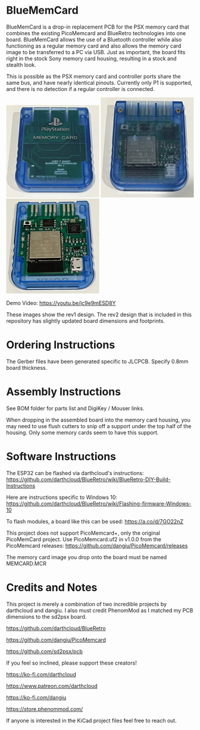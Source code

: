 # BlueMemCard

BlueMemCard is a drop-in replacement PCB for the PSX memory card that combines the existing PicoMemcard and BlueRetro technologies into one board. BlueMemCard allows the use of a Bluetooth controller while also functioning as a regular memory card and also allows the memory card image to be transferred to a PC via USB. Just as important, the board fits right in the stock Sony memory card housing, resulting in a stock and stealth look. 

This is possible as the PSX memory card and controller ports share the same bus, and have nearly identical pinouts. Currently only P1 is supported, and there is no detection if a regular controller is connected. 

<img src="./Images/top.jpeg" alt="Custom PCBs" width="250"> <img src="./Images/bottom.jpeg" alt="Custom PCBs" width="250"> 
<img src="./Images/board.jpeg" alt="Custom PCBs" width="250">

Demo Video: https://youtu.be/jc9e9mESD8Y 

These images show the rev1 design. The rev2 design that is included in this repository has slightly updated board dimensions and footprints. 

# Ordering Instructions

The Gerber files have been generated specific to JLCPCB. Specify 0.8mm board thickness.

# Assembly Instructions

See BOM folder for parts list and DigiKey / Mouser links.

When dropping in the assembled board into the memory card housing, you may need to use flush cutters to snip off a support under the top half of the housing. Only some memory cards seem to have this support. 

# Software Instructions

The ESP32 can be flashed via darthcloud's instructions: https://github.com/darthcloud/BlueRetro/wiki/BlueRetro-DIY-Build-Instructions

Here are instructions specific to Windows 10: https://github.com/darthcloud/BlueRetro/wiki/Flashing-firmware-Windows-10

To flash modules, a board like this can be used: https://a.co/d/7GO22nZ 

This project does not support PicoMemcard+, only the original PicoMemCard project. Use PicoMemcard.uf2 in v1.0.0 from the PicoMemcard releases: https://github.com/dangiu/PicoMemcard/releases

The memory card image you drop onto the board must be named MEMCARD.MCR

# Credits and Notes

This project is merely a combination of two incredible projects by darthcloud and dangiu. I also must credit PhenomMod as I matched my PCB dimensions to the sd2psx board.

https://github.com/darthcloud/BlueRetro

https://github.com/dangiu/PicoMemcard

https://github.com/sd2psx/pcb 

If you feel so inclined, please support these creators!

https://ko-fi.com/darthcloud

https://www.patreon.com/darthcloud

https://ko-fi.com/dangiu

https://store.phenommod.com/

If anyone is interested in the KiCad project files feel free to reach out. 
